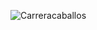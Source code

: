 ![Carreracaballos](https://github.com/diablometal/VCR/assets/114223491/0286f739-2369-40b9-b2c7-6bda1da84dea)
